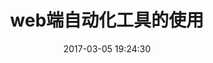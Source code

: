 ---
title: web端自动化工具的使用
date: 2017-03-05 19:24:30
permalink: /pages/86e152/
categories:
  - python
  - 爬虫
tags:
  - Python
  - 爬虫
---